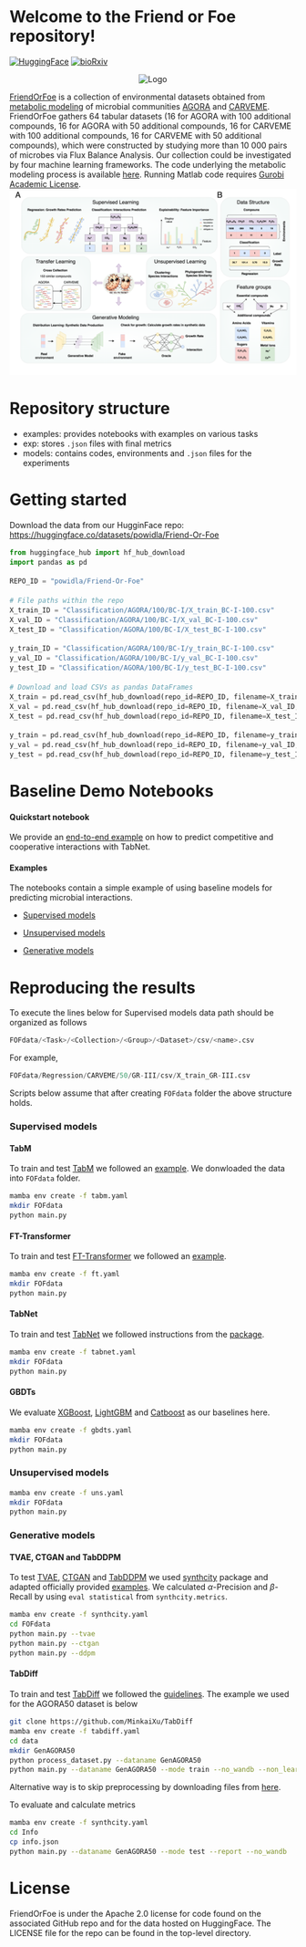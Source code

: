 # Welcome to the Friend or Foe repository! 
[![HuggingFace](https://img.shields.io/badge/HuggingFace-Dataset-yellow)](https://huggingface.co/datasets/powidla/Friend-Or-Foe)
[![bioRxiv](https://img.shields.io/badge/bioRxiv-2025.04.12345-blue)](https://www.biorxiv.org/content/10.1101/2024.07.03.601864v1.full.pdf)

<div align="center">
  <img src="https://github.com/powidla/Friend-Or-Foe/blob/main/assets/cartoon_v2.png?raw=true" alt="Logo" width="500"/>
</div>


[FriendOrFoe](https://elibbylab.github.io/Friend-Or-Foe/) is a collection of environmental datasets obtained from [metabolic modeling](https://www.biorxiv.org/content/10.1101/2024.07.03.601864v1.abstract) of microbial communities [AGORA](https://www.nature.com/articles/nbt.3703) and [CARVEME](https://academic.oup.com/nar/article/46/15/7542/5042022).  FriendOrFoe gathers 64 tabular datasets (16 for AGORA with 100 additional compounds, 16 for AGORA with 50 additional compounds, 16 for CARVEME with 100 additional compounds, 16 for CARVEME with 50 additional compounds), which were constructed by studying more than 10 000 pairs of microbes via Flux Balance Analysis. Our collection could be investigated by four machine learning frameworks. The code underlying the metabolic modeling process is available [here](https://github.com/josephine-solowiej-wedderburn/CompCoopEnvPaper). Running Matlab code requires [Gurobi Academic License](https://www.gurobi.com/features/academic-wls-license/?_gl=1*1oqg7fv*_up*MQ..*_gs*MQ..&gclid=Cj0KCQjwoNzABhDbARIsALfY8VNXx65rdZWM-v35NzrIp6t8PGmvbwfz6DfA70XyPfpDoujR2q_BL0caArqoEALw_wcB&gbraid=0AAAAA-OoJU4cBSa2RXSCg1wnCmAVnjch0).
![Logo](https://github.com/powidla/Friend-Or-Foe/blob/main/assets/forgit.png?raw=true)  
# Repository structure

- examples: provides notebooks with examples on various tasks
- exp: stores `````.json````` files with final metrics
- models: contains codes, environments and `````.json````` files for the experiments

# Getting started
Download the data from our HugginFace repo: https://huggingface.co/datasets/powidla/Friend-Or-Foe
`````python
from huggingface_hub import hf_hub_download
import pandas as pd

REPO_ID = "powidla/Friend-Or-Foe"

# File paths within the repo
X_train_ID = "Classification/AGORA/100/BC-I/X_train_BC-I-100.csv"
X_val_ID = "Classification/AGORA/100/BC-I/X_val_BC-I-100.csv"
X_test_ID = "Classification/AGORA/100/BC-I/X_test_BC-I-100.csv"

y_train_ID = "Classification/AGORA/100/BC-I/y_train_BC-I-100.csv"
y_val_ID = "Classification/AGORA/100/BC-I/y_val_BC-I-100.csv"
y_test_ID = "Classification/AGORA/100/BC-I/y_test_BC-I-100.csv"

# Download and load CSVs as pandas DataFrames
X_train = pd.read_csv(hf_hub_download(repo_id=REPO_ID, filename=X_train_ID, repo_type="dataset"))
X_val = pd.read_csv(hf_hub_download(repo_id=REPO_ID, filename=X_val_ID, repo_type="dataset"))
X_test = pd.read_csv(hf_hub_download(repo_id=REPO_ID, filename=X_test_ID, repo_type="dataset"))

y_train = pd.read_csv(hf_hub_download(repo_id=REPO_ID, filename=y_train_ID, repo_type="dataset"))
y_val = pd.read_csv(hf_hub_download(repo_id=REPO_ID, filename=y_val_ID, repo_type="dataset"))
y_test = pd.read_csv(hf_hub_download(repo_id=REPO_ID, filename=y_test_ID, repo_type="dataset"))
`````
# Baseline Demo Notebooks
#### Quickstart notebook
We provide an [end-to-end example](https://github.com/powidla/Friend-Or-Foe/blob/main/EndtoEnd_example.ipynb) on how to predict competitive and cooperative interactions with TabNet.

#### Examples

The notebooks contain a simple example of using baseline models for predicting microbial interactions.

- [Supervised models](https://github.com/powidla/Friend-Or-Foe/tree/main/examples/Supervised)

- [Unsupervised models](https://github.com/powidla/Friend-Or-Foe/tree/main/examples/Supervised)

- [Generative models](https://github.com/powidla/Friend-Or-Foe/tree/main/examples/Generative)

# Reproducing the results
To execute the lines below for Supervised models data path should be organized as follows 
`````python
FOFdata/<Task>/<Collection>/<Group>/<Dataset>/csv/<name>.csv
`````
For example, 
`````python
FOFdata/Regression/CARVEME/50/GR-III/csv/X_train_GR-III.csv
`````
Scripts below assume that after creating `````FOFdata````` folder the above structure holds.
### Supervised models

#### TabM
To train and test [TabM](https://openreview.net/forum?id=Sd4wYYOhmY) we followed an [example](https://github.com/yandex-research/tabm/blob/main/example.ipynb). We donwloaded the data into `````FOFdata````` folder.
`````bash
mamba env create -f tabm.yaml
mkdir FOFdata
python main.py 

`````

#### FT-Transformer
To train and test [FT-Transformer](https://github.com/yandex-research/rtdl-revisiting-models/tree/main) we followed an [example](https://github.com/yandex-research/rtdl-revisiting-models/blob/main/package/example.ipynb). 
`````bash
mamba env create -f ft.yaml
mkdir FOFdata
python main.py 

`````
#### TabNet
To train and test [TabNet](https://arxiv.org/abs/1908.07442) we followed instructions from the [package](https://dreamquark-ai.github.io/tabnet/). 
`````bash
mamba env create -f tabnet.yaml
mkdir FOFdata
python main.py 

`````
#### GBDTs
We evaluate [XGBoost](https://arxiv.org/abs/1603.02754), [LightGBM](https://proceedings.neurips.cc/paper_files/paper/2017/file/6449f44a102fde848669bdd9eb6b76fa-Paper.pdf) and [Catboost](https://arxiv.org/abs/1810.11363) as our baselines here.
`````bash
mamba env create -f gbdts.yaml
mkdir FOFdata
python main.py 

`````
### Unsupervised models
`````bash
mamba env create -f uns.yaml
mkdir FOFdata
python main.py 

`````

### Generative models

#### TVAE, CTGAN and TabDDPM

To test [TVAE](https://arxiv.org/pdf/1907.00503), [CTGAN](https://arxiv.org/pdf/1907.00503) and [TabDDPM](https://proceedings.mlr.press/v202/kotelnikov23a/kotelnikov23a.pdf) we used [synthcity](https://github.com/vanderschaarlab/synthcity) package and adapted officially provided [examples](https://github.com/vanderschaarlab/synthcity/tree/main/tutorials/plugins/generic). We calculated $\alpha$-Precision and $\beta$-Recall by using `````eval statistical````` from `````synthcity.metrics`````.
`````bash
mamba env create -f synthcity.yaml
cd FOFdata
python main.py --tvae
python main.py --ctgan
python main.py --ddpm

`````
#### TabDiff

To train and test [TabDiff](https://openreview.net/pdf?id=LoSpFLqaHg) we followed the [guidelines](https://github.com/MinkaiXu/TabDiff). The example we used for the AGORA50 dataset is below
`````bash
git clone https://github.com/MinkaiXu/TabDiff
mamba env create -f tabdiff.yaml
cd data
mkdir GenAGORA50
python process_dataset.py --dataname GenAGORA50
python main.py --dataname GenAGORA50 --mode train --no_wandb --non_learnable_schedule --exp_name GenAGORA50

`````
Alternative way is to skip preprocessing by downloading files from [here](https://github.com/powidla/Friend-Or-Foe/tree/main/models/tabdiff).

To evaluate and calculate metrics 
`````bash
mamba env create -f synthcity.yaml
cd Info
cp info.json
python main.py --dataname GenAGORA50 --mode test --report --no_wandb

`````
# License
FriendOrFoe is under the Apache 2.0 license for code found on the associated GitHub repo and for the data hosted on HuggingFace. The LICENSE file for the repo can be found in the top-level directory.
